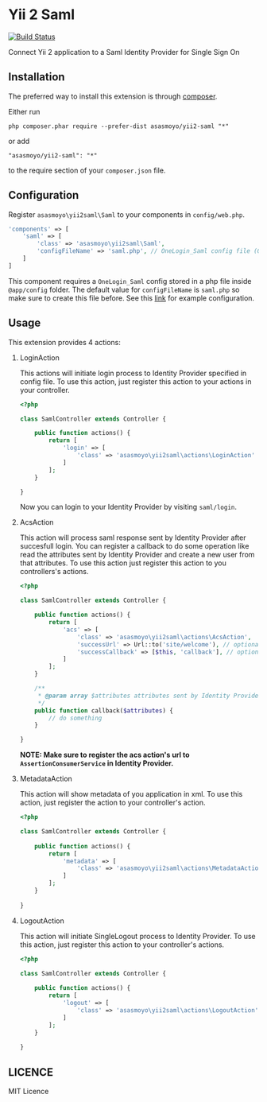 Yii 2 Saml
==========

[![Build Status](https://travis-ci.org/asasmoyo/yii2-saml.svg?branch=master)](https://travis-ci.org/asasmoyo/yii2-saml)

Connect Yii 2 application to a Saml Identity Provider for Single Sign On

Installation
------------

The preferred way to install this extension is through [composer](http://getcomposer.org/download/).

Either run

```
php composer.phar require --prefer-dist asasmoyo/yii2-saml "*"
```

or add

```
"asasmoyo/yii2-saml": "*"
```

to the require section of your `composer.json` file.

Configuration
-------------

Register ``asasmoyo\yii2saml\Saml`` to your components in ``config/web.php``.

```php
'components' => [
    'saml' => [
        'class' => 'asasmoyo\yii2saml\Saml',
        'configFileName' => 'saml.php', // OneLogin_Saml config file (Optional)
    ]
]
```

This component requires a ``OneLogin_Saml`` config stored in a php file inside ``@app/config`` folder. The default value for ``configFileName`` is ``saml.php`` so make sure to create this file before. See this [link](https://github.com/onelogin/php-saml/blob/master/settings_example.php) for example configuration.

Usage
-----

This extension provides 4 actions:

1. LoginAction

    This actions will initiate login process to Identity Provider specified in config file. To use this action, just register this action to your actions in your controller.

    ```php
    <?php
    
    class SamlController extends Controller {

        public function actions() {
            return [
                'login' => [
                    'class' => 'asasmoyo\yii2saml\actions\LoginAction'
                ]
            ];
        }

    }
    ```

    Now you can login to your Identity Provider by visiting ``saml/login``.

2. AcsAction

    This action will process saml response sent by Identity Provider after succesfull login. You can register a callback to do some operation like read the attributes sent by Identity Provider and create a new user from that attributes. To use this action just register this action to you controllers's actions.

    ```php
    <?php

    class SamlController extends Controller {

        public function actions() {
            return [
                'acs' => [
                    'class' => 'asasmoyo\yii2saml\actions\AcsAction',
                    'successUrl' => Url::to('site/welcome'), // optional url
                    'successCallback' => [$this, 'callback'], // optional callback
                ]
            ];
        }

        /**
         * @param array $attributes attributes sent by Identity Provider.
         */
        public function callback($attributes) {
            // do something
        }

    }
    ```
    
    **NOTE: Make sure to register the acs action's url to ``AssertionConsumerService`` in Identity Provider.** 

3. MetadataAction

    This action will show metadata of you application in xml. To use this action, just register the action to your controller's action.
    
    ```php
    <?php
    
    class SamlController extends Controller {
        
        public function actions() {
            return [
                'metadata' => [
                    'class' => 'asasmoyo\yii2saml\actions\MetadataAction'
                ]
            ];
        }
        
    }
    ```

4. LogoutAction

    This action will initiate SingleLogout process to Identity Provider. To use this action, just register this action to your controller's actions.
    
    ```php
    <?php
    
    class SamlController extends Controller {
        
        public function actions() {
            return [
                'logout' => [
                    'class' => 'asasmoyo\yii2saml\actions\LogoutAction'
                ]
            ];
        }
        
    }
    ```
    
LICENCE
-------

MIT Licence

